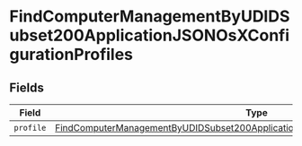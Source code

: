 # FindComputerManagementByUDIDSubset200ApplicationJSONOsXConfigurationProfiles


## Fields

| Field                                                                                                                                                                                                 | Type                                                                                                                                                                                                  | Required                                                                                                                                                                                              | Description                                                                                                                                                                                           |
| ----------------------------------------------------------------------------------------------------------------------------------------------------------------------------------------------------- | ----------------------------------------------------------------------------------------------------------------------------------------------------------------------------------------------------- | ----------------------------------------------------------------------------------------------------------------------------------------------------------------------------------------------------- | ----------------------------------------------------------------------------------------------------------------------------------------------------------------------------------------------------- |
| `profile`                                                                                                                                                                                             | [FindComputerManagementByUDIDSubset200ApplicationJSONOsXConfigurationProfilesProfile](../../models/operations/findcomputermanagementbyudidsubset200applicationjsonosxconfigurationprofilesprofile.md) | :heavy_minus_sign:                                                                                                                                                                                    | N/A                                                                                                                                                                                                   |